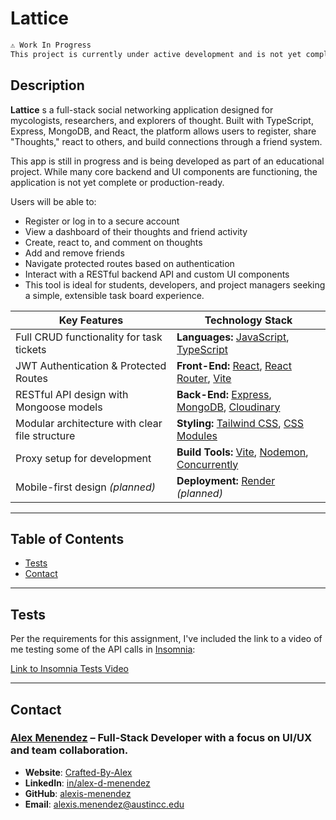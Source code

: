 # Lattice

```md
⚠️ Work In Progress
This project is currently under active development and is not yet complete. Expect bugs, missing features, and unpolished UI while construction is underway.
```

## **Description**

**Lattice** s a full-stack social networking application designed for mycologists, researchers, and explorers of thought. Built with TypeScript, Express, MongoDB, and React, the platform allows users to register, share "Thoughts," react to others, and build connections through a friend system.

This app is still in progress and is being developed as part of an educational project. While many core backend and UI components are functioning, the application is not yet complete or production-ready.

Users will be able to:

* Register or log in to a secure account
* View a dashboard of their thoughts and friend activity
* Create, react to, and comment on thoughts
* Add and remove friends
* Navigate protected routes based on authentication
* Interact with a RESTful backend API and custom UI components
* This tool is ideal for students, developers, and project managers seeking a simple, extensible task board experience.

| **Key Features**                               | **Technology Stack**                                                                                                                      |
| ---------------------------------------------- | ----------------------------------------------------------------------------------------------------------------------------------------- |
| Full CRUD functionality for task tickets       | **Languages:** [JavaScript](https://developer.mozilla.org/), [TypeScript](https://www.typescriptlang.org/)                                |
| JWT Authentication & Protected Routes          | **Front-End:** [React](https://react.dev/), [React Router](https://reactrouter.com/), [Vite](https://vitejs.dev/)                         |
| RESTful API design with Mongoose models        | **Back-End:** [Express](https://expressjs.com/), [MongoDB](https://www.mongodb.com/), [Cloudinary](https://cloudinary.com/)               |
| Modular architecture with clear file structure | **Styling:** [Tailwind CSS](https://tailwindcss.com/), [CSS Modules](https://github.com/css-modules/css-modules)                          |
| Proxy setup for development                    | **Build Tools:** [Vite](https://vitejs.dev/), [Nodemon](https://nodemon.io/), [Concurrently](https://www.npmjs.com/package/concurrently)  |
| Mobile-first design *(planned)*                | **Deployment:** [Render](https://render.com/) *(planned)*                                                                                 |

---

## Table of Contents

- [Tests](#tests)
- [Contact](#contact)

---

## Tests

Per the requirements for this assignment, I've included the link to a video of me testing some of the API calls in [Insomnia](https://insomnia.rest/):

[Link to Insomnia Tests Video](https://drive.google.com/drive/folders/1-Ff98yyt8dmNVp-lFOMCcmoHGFwO9LqH?dmr=1&ec=wgc-drive-hero-goto)

---

## Contact

### [**Alex Menendez**](https://alex-menendez.onrender.com/) – Full-Stack Developer with a focus on UI/UX and team collaboration.

- **Website**: [Crafted-By-Alex](https://alex-menendez.onrender.com/)
- **LinkedIn**: [in/alex-d-menendez](https://www.linkedin.com/in/alex-d-menendez/)
- **GitHub**: [alexis-menendez](https://github.com/alexis-menendez)
- **Email**: [alexis.menendez@austincc.edu](https://alex-menendez.onrender.com/contact)
